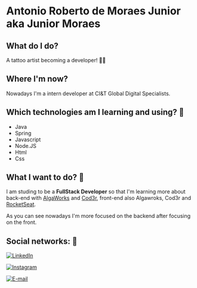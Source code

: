 
# Antonio Roberto de Moraes Junior aka Junior Moraes  
 
## What do I do? 
A tattoo artist becoming a developer! 🤟🏻

## Where I'm now?
Nowadays I'm a intern developer at CI&T Global Digital Specialists.

## Which technologies am I learning and using? :construction_worker:
- Java 
- Spring
- Javascript
- Node.JS
- Html
- Css

## What I want to do? 🚀
I am studing to be a **FullStack Developer** so that I'm learning more about back-end with [AlgaWorks](https://www.algaworks.com/ "Algaworks") and [Cod3r](https://www.cod3r.com.br/ "Cod3r"), front-end also Algawroks, Cod3r and [RocketSeat](https://rocketseat.com.br/ "RocketSeat").

As you can see nowadays I'm more focused on the backend after focusing on the front.


## Social networks: :busts_in_silhouette:

<a href="https://www.linkedin.com/in/moraes-junior/" target="_blank"><img src="https://img.shields.io/badge/LinkedIn-%230077B5.svg?&style=flat-square&logo=linkedin&logoColor=white" alt="LinkedIn"></a>

<a href="https://www.instagram.com/juniormoraes/" target="_blank"><img src="https://img.shields.io/badge/Instagram-%23E4405F.svg?&style=flat-square&logo=instagram&logoColor=white" alt="Instagram"></a>

<a href="mailto:contatomoraesjr@gmail.com" target="_black"><img src="https://img.shields.io/badge/-How%20to%20reach%20me-green" alt="E-mail" >
</a>
